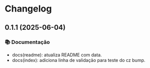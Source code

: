# Changelog

## 0.1.1 (2025-06-04)

### 📚 Documentação

- docs(readme): atualiza README com data.
- docs(index): adiciona linha de validação para teste do cz bump.